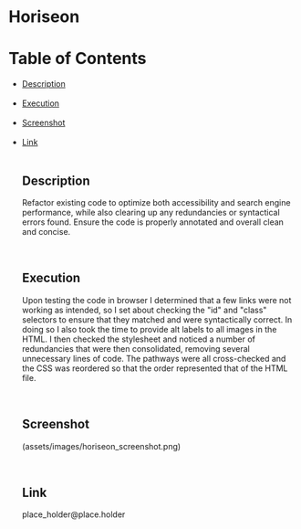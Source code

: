 <h1>Horiseon</h1>
  <p>
  <h1>Table of Contents</h1>
  <p>
    <ul>
      <li>
        <a href=#description>Description</a>
      </li>
    <br>
      <li>
        <a href=#execution>Execution</a>
      </li>
    <br>
      <li>
        <a href=#screenshot>Screenshot</a>
      </li>
    <br>
      <li>
        <a href=#link>Link</a>
      </li>
    <br>

   <div id="description">
    <h2>Description</h2>
      <p>
      Refactor existing code to optimize both accessibility and search engine performance, while also clearing up any redundancies or syntactical errors
      found. Ensure the code is properly annotated and overall clean and concise.
   </div>
   <br>
   <div id="execution">
    <h2>Execution</h2>
      <p>
      Upon testing the code in browser I determined that a few links were not working as intended, so I set about checking the "id" and "class" selectors to ensure
      that they matched and were syntactically correct. In doing so I also took the time to provide alt labels to all images in the HTML. I then checked the stylesheet and noticed a number of redundancies that were then consolidated, removing
      several unnecessary lines of code. The pathways were all cross-checked and the CSS was reordered so that the order represented that of the HTML file.
      </p>
   </div>
   <br>
   <div id="screenshot">
    <h2>Screenshot</h2>
    <p>
    (assets/images/horiseon_screenshot.png)
    </p>
   </div>
   <br>
   <div id="link">
    <h2>Link</h2>
      <p>
        place_holder@place.holder
      <p>
   </div>
